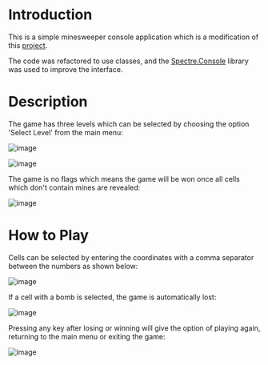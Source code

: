 # Introduction
This is a simple minesweeper console application which is a modification of this [project](https://github.com/FarzadForuozanfar/MineSweeper).

The code was refactored to use classes, and the [Spectre.Console](https://spectreconsole.net/) library was used to improve the interface.

# Description
The game has three levels which can be selected by choosing the option 'Select Level' from the main menu:

![image](https://github.com/user-attachments/assets/542351df-dd62-4414-9128-378716d87159)

![image](https://github.com/user-attachments/assets/43ffaa2f-fd6a-4ca7-adf6-7a6044a4be30)

The game is no flags which means the game will be won once all cells which don't contain mines are revealed:

![image](https://github.com/user-attachments/assets/07f41ce9-4f0d-44f4-8674-4da72e1db1de)

# How to Play
Cells can be selected by entering the coordinates with a comma separator between the numbers as shown below:

![image](https://github.com/user-attachments/assets/2e597924-a564-497f-891e-171c96a232ea)

If a cell with a bomb is selected, the game is automatically lost:

![image](https://github.com/user-attachments/assets/5eaee981-f15f-44ad-a35d-639a267192a5)

Pressing any key after losing or winning will give the option of playing again, returning to the main menu or exiting the game:

![image](https://github.com/user-attachments/assets/75979511-df85-4a2c-be78-048ded65522e)
